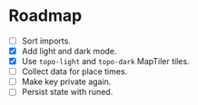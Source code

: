 # Roadmap

- [ ] Sort imports.
- [x] Add light and dark mode.
- [x] Use `topo-light` and `topo-dark` MapTiler tiles.
- [ ] Collect data for place times.
- [ ] Make key private again.
- [ ] Persist state with runed.
